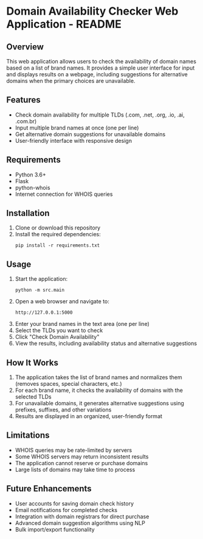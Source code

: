 # Domain Availability Checker Web Application - README

## Overview
This web application allows users to check the availability of domain names based on a list of brand names. It provides a simple user interface for input and displays results on a webpage, including suggestions for alternative domains when the primary choices are unavailable.

## Features
- Check domain availability for multiple TLDs (.com, .net, .org, .io, .ai, .com.br)
- Input multiple brand names at once (one per line)
- Get alternative domain suggestions for unavailable domains
- User-friendly interface with responsive design

## Requirements
- Python 3.6+
- Flask
- python-whois
- Internet connection for WHOIS queries

## Installation

1. Clone or download this repository
2. Install the required dependencies:
   ```
   pip install -r requirements.txt
   ```

## Usage

1. Start the application:
   ```
   python -m src.main
   ```
2. Open a web browser and navigate to:
   ```
   http://127.0.0.1:5000
   ```
3. Enter your brand names in the text area (one per line)
4. Select the TLDs you want to check
5. Click "Check Domain Availability"
6. View the results, including availability status and alternative suggestions

## How It Works

1. The application takes the list of brand names and normalizes them (removes spaces, special characters, etc.)
2. For each brand name, it checks the availability of domains with the selected TLDs
3. For unavailable domains, it generates alternative suggestions using prefixes, suffixes, and other variations
4. Results are displayed in an organized, user-friendly format

## Limitations

- WHOIS queries may be rate-limited by servers
- Some WHOIS servers may return inconsistent results
- The application cannot reserve or purchase domains
- Large lists of domains may take time to process

## Future Enhancements

- User accounts for saving domain check history
- Email notifications for completed checks
- Integration with domain registrars for direct purchase
- Advanced domain suggestion algorithms using NLP
- Bulk import/export functionality
